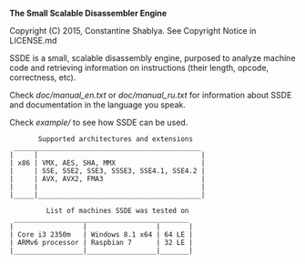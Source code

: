**The Small Scalable Disassembler Engine**

Copyright (C) 2015, Constantine Shablya. See Copyright Notice in LICENSE.md

SSDE is a small, scalable disassembly engine, purposed to analyze machine
code and retrieving information on instructions (their length, opcode,
correctness, etc).

Check *doc/manual_en.txt* or *doc/manual_ru.txt* for information about SSDE
and documentation in the language you speak.

Check *example/* to see how SSDE can be used.

           Supported architectures and extensions
	 ______________________________________________
	|     |                                        |
	| x86 | VMX, AES, SHA, MMX                     |
	|     | SSE, SSE2, SSE3, SSSE3, SSE4.1, SSE4.2 |
	|     | AVX, AVX2, FMA3                        |
	|     |                                        |
	|_____|________________________________________|

             List of machines SSDE was tested on
	 ___________________________________________
	|                 |                 |       |
	| Core i3 2350m   | Windows 8.1 x64 | 64 LE |
	| ARMv6 processor | Raspbian 7      | 32 LE |
	|_________________|_________________|_______|
